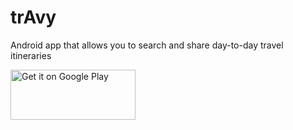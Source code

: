 # trAvy
Android app that allows you to search and share day-to-day travel itineraries

<a href='https://play.google.com/store/apps/details?id=com.itineraryfinder.itineraryfinder&hl=en&pcampaignid=MKT-Other-global-all-co-prtnr-py-PartBadge-Mar2515-1'><img alt='Get it on Google Play' src='https://play.google.com/intl/en_us/badges/images/generic/en_badge_web_generic.png' width='200' height='80'/></a>
